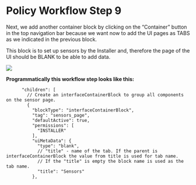 # Policy Workflow Step 9

Next, we add another container block by clicking on the “Container” button in the top navigation bar because we want now to add the UI pages as TABS as we indicated in the previous block.

This block is to set up sensors by the Installer and, therefore the page of the UI should be BLANK to be able to add data.

![](https://i.imgur.com/gA9WNWl.png)

**Programmatically this workflow step looks like this:**

```
      "children": [
        // Create an interfaceContainerBlock to group all components on the sensor page.
        {
          "blockType": "interfaceContainerBlock",
          "tag": "sensors_page",
          "defaultActive": true,
          "permissions": [
            "INSTALLER"
          ],
          "uiMetaData": {
            "type": "blank",
            // "title" - name of the tab. If the parent is interfaceContainerBlock the value from title is used for tab name.
            // If the "title" is empty the block name is used as the tab name.
            "title": "Sensors"
          },
```
